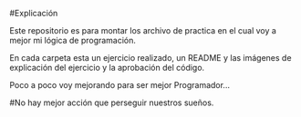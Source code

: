 #Explicación

Este repositorio es para montar los archivo de practica en el cual voy a mejor mi lógica de programación.

En cada carpeta esta un ejercicio realizado, un README y las imágenes de explicación del ejercicio y la aprobación del código.

Poco a poco voy mejorando para ser mejor Programador...

#No hay mejor acción que perseguir nuestros sueños.
